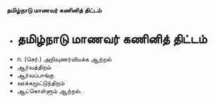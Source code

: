 **தமிழ்நாடு மாணவர் கணினித் திட்டம்**
- # தமிழ்நாடு மாணவர் கணினித் திட்டம்
- n. (செர்.) அறிவுணர்வியக்க ஆற்றல்
- ஆர்வத்திறம்
- ஆர்வப்பாங்கு
- ஊக்கமூட்டுந்திறம்
- ஆட்கொள்ளும் ஆற்றல்.

